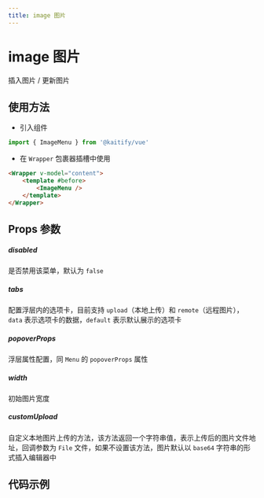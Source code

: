 ```yaml
---
title: image 图片
---
```


# image 图片

插入图片 / 更新图片

## 使用方法

- 引入组件

```ts
import { ImageMenu } from '@kaitify/vue'
```

- 在 `Wrapper` 包裹器插槽中使用

```html
<Wrapper v-model="content">
	<template #before>
		<ImageMenu />
	</template>
</Wrapper>
```

## Props 参数

##### disabled <Badge type="danger" text="boolean" />

是否禁用该菜单，默认为 `false`

##### tabs <Badge type="danger" text="{ data: ('remote' | 'upload')[]; default: 'remote' | 'upload'}" />

配置浮层内的选项卡，目前支持 `upload`（本地上传）和 `remote`（远程图片），`data` 表示选项卡的数据，`default` 表示默认展示的选项卡

##### popoverProps <Badge type="danger" text="MenuPropsType['popoverProps']" />

浮层属性配置，同 `Menu` 的 `popoverProps` 属性

##### width <Badge type="danger" text="string | number" />

初始图片宽度

##### customUpload <Badge type="danger" text="(file: File) => string | Promise<string>" />

自定义本地图片上传的方法，该方法返回一个字符串值，表示上传后的图片文件地址，回调参数为 `File` 文件，如果不设置该方法，图片默认以 `base64` 字符串的形式插入编辑器中

## 代码示例

<Wrapper :dark="isDark" v-model="content" placeholder="输入内容..." style="width:100%;height:200px;">
  <template #before>
    <div style="margin-bottom:10px;">
      <ImageMenu />
    </div>
  </template>
</Wrapper>

<script lang="ts" setup>
import { useData } from 'vitepress'
import { Wrapper, ImageMenu } from '../../../lib/kaitify-vue.es.js'
import { ref } from 'vue'
const { isDark } = useData()
const content = ref('<p>hello</p>')
</script>
